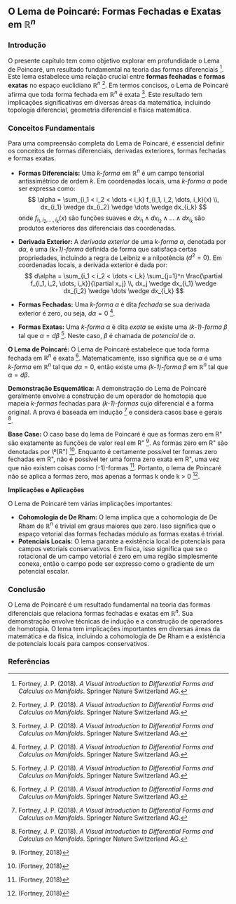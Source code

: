 ## O Lema de Poincaré: Formas Fechadas e Exatas em $\mathbb{R}^n$

### Introdução
O presente capítulo tem como objetivo explorar em profundidade o Lema de Poincaré, um resultado fundamental na teoria das formas diferenciais [^27]. Este lema estabelece uma relação crucial entre **formas fechadas** e **formas exatas** no espaço euclidiano $\mathbb{R}^n$ [^27]. Em termos concisos, o Lema de Poincaré afirma que toda forma fechada em $\mathbb{R}^n$ é exata [^27]. Este resultado tem implicações significativas em diversas áreas da matemática, incluindo topologia diferencial, geometria diferencial e física matemática.

### Conceitos Fundamentais
Para uma compreensão completa do Lema de Poincaré, é essencial definir os conceitos de formas diferenciais, derivadas exteriores, formas fechadas e formas exatas.

*   **Formas Diferenciais:** Uma *k-forma* em $\mathbb{R}^n$ é um campo tensorial antissimétrico de ordem *k*. Em coordenadas locais, uma *k-forma* $\alpha$ pode ser expressa como:
    $$ \alpha = \sum_{i_1 < i_2 < \dots < i_k} f_{i_1, i_2, \dots, i_k}(x) \\, dx_{i_1} \wedge dx_{i_2} \wedge \dots \wedge dx_{i_k} $$
    onde $f_{i_1, i_2, \dots, i_k}(x)$ são funções suaves e $dx_{i_1} \wedge dx_{i_2} \wedge \dots \wedge dx_{i_k}$ são produtos exteriores das diferenciais das coordenadas.

*   **Derivada Exterior:** A *derivada exterior* de uma *k-forma* $\alpha$, denotada por $d\alpha$, é uma *(k+1)-forma* definida de forma que satisfaça certas propriedades, incluindo a regra de Leibniz e a nilpotência ($d^2 = 0$). Em coordenadas locais, a derivada exterior é dada por:
    $$ d\alpha = \sum_{i_1 < i_2 < \dots < i_k} \sum_{j=1}^n \frac{\partial f_{i_1, i_2, \dots, i_k}}{\partial x_j} \\, dx_j \wedge dx_{i_1} \wedge dx_{i_2} \wedge \dots \wedge dx_{i_k} $$

*   **Formas Fechadas:** Uma *k-forma* $\alpha$ é dita *fechada* se sua derivada exterior é zero, ou seja, $d\alpha = 0$ [^27].

*   **Formas Exatas:** Uma *k-forma* $\alpha$ é dita *exata* se existe uma *(k-1)-forma* $\beta$ tal que $\alpha = d\beta$ [^27]. Neste caso, $\beta$ é chamada de *potencial* de $\alpha$.

**O Lema de Poincaré:** O Lema de Poincaré estabelece que toda forma fechada em $\mathbb{R}^n$ é exata [^27]. Matematicamente, isso significa que se $\alpha$ é uma *k-forma* em $\mathbb{R}^n$ tal que $d\alpha = 0$, então existe uma *(k-1)-forma* $\beta$ em $\mathbb{R}^n$ tal que $\alpha = d\beta$.

**Demonstração Esquemática:** A demonstração do Lema de Poincaré geralmente envolve a construção de um operador de homotopia que mapeia *k-formas* fechadas para *(k-1)-formas* cujo diferencial é a forma original. A prova é baseada em indução [^27] e considera casos base e gerais [^27].

**Base Case:** O caso base do lema de Poincaré é que as formas zero em R" são exatamente as funções de valor real em R" [^29]. As formas zero em R" são denotadas por \\º(R") [^29]. Enquanto é certamente possível ter formas zero fechadas em R", não é possível ter uma forma zero exata em R", uma vez que não existem coisas como (-1)-formas [^29]. Portanto, o lema de Poincaré não se aplica a formas zero, mas apenas a formas k onde k > 0 [^29].

**Implicações e Aplicações**

O Lema de Poincaré tem várias implicações importantes:

*   **Cohomologia de De Rham:** O lema implica que a cohomologia de De Rham de $\mathbb{R}^n$ é trivial em graus maiores que zero. Isso significa que o espaço vetorial das formas fechadas módulo as formas exatas é trivial.
*   **Potenciais Locais:** O lema garante a existência local de potenciais para campos vetoriais conservativos. Em física, isso significa que se o rotacional de um campo vetorial é zero em uma região simplesmente conexa, então o campo pode ser expresso como o gradiente de um potencial escalar.

### Conclusão
O Lema de Poincaré é um resultado fundamental na teoria das formas diferenciais que relaciona formas fechadas e exatas em $\mathbb{R}^n$. Sua demonstração envolve técnicas de indução e a construção de operadores de homotopia. O lema tem implicações importantes em diversas áreas da matemática e da física, incluindo a cohomologia de De Rham e a existência de potenciais locais para campos conservativos.

### Referências
[^27]: Fortney, J. P. (2018). *A Visual Introduction to Differential Forms and Calculus on Manifolds*. Springer Nature Switzerland AG.
[^29]: (Fortney, 2018)
<!-- END -->
